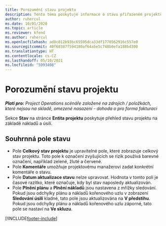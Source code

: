```yaml
---
title: Porozumění stavu projektu
description: Tento téma poskytuje informace o stavu přiřazeném projektům v Dynamics 365 Project Operations.
author: ruhercul
ms.date: 10/01/2020
ms.topic: article
ms.reviewer: kfend
ms.author: ruhercul
ms.openlocfilehash: ad8c012b93bc65595dca33df1770562916c557e0
ms.sourcegitcommit: 40f68387f594180af64a5e5c748b6efa188bd300
ms.translationtype: HT
ms.contentlocale: cs-CZ
ms.lasthandoff: 05/10/2021
ms.locfileid: "5993408"
---
```

# <a name="understand-project-status"></a>Porozumění stavu projektu

_**Platí pro:** Project Operations scénáře založené na zdrojích / položkách, které nejsou na skladě, omezené nasazení - dohoda o pro forma fakturaci_


Sekce **Stav** na stránce **Entita projektu** poskytuje přehled stavu projektu na základě nákladů a úsilí.


## <a name="status-summary-fields"></a>Souhrnná pole stavu

- Pole **Celkový stav projektu** je upravitelné pole, které zobrazuje celkový stav projektu. Toto pole k označení zvyšujících se rizik používá barevné označení, například zelené, žluté a červené. 
- Pole **Komentáře** umožňuje projektovému manažerovi zadat konkrétní komentáře o stavu. 
- Pole **Datum aktualizace stavu** nelze upravovat. Hodnota v tomto poli je časové razítko, které označuje, kdy byl stav naposledy aktualizován.
- Pole **Plnění plánu** a **Plnění nákladů** jsou nastavena z mřížky sledování. Pokud jsou odchylky plánu a nákladů kořenového uzlu v zobrazení **Sledování úsilí** kladné, tato pole jsou aktualizována na **V předstihu**. Pokud jsou odchylky plánu a nákladů kořenového uzlu záporné, tato pole se nastaví na **Ve skluzu**.


[!INCLUDE[footer-include](../includes/footer-banner.md)]